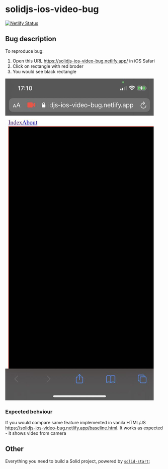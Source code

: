 # solidjs-ios-video-bug

[![Netlify Status](https://api.netlify.com/api/v1/badges/02253d02-b3e3-4313-b4a3-827cdfa5c253/deploy-status)](https://app.netlify.com/sites/solidjs-ios-video-bug/deploys)

## Bug description

To reproduce bug:

1. Open this URL https://solidjs-ios-video-bug.netlify.app/ in iOS Safari
2. Click on rectangle with red broder
3. You would see black rectangle

![](./screenshot.jpeg)

### Expected behviour

If you would compare same feature implemented in vanila HTML/JS https://solidjs-ios-video-bug.netlify.app/baseline.html. It works as expected - it shows video from camera

## Other

Everything you need to build a Solid project, powered by [`solid-start`](https://start.solidjs.com);
